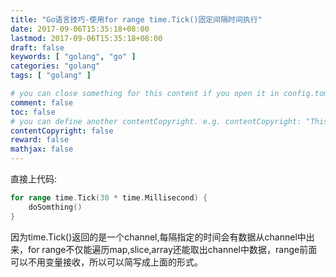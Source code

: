```yaml
---
title: "Go语言技巧-使用for range time.Tick()固定间隔时间执行"
date: 2017-09-06T15:35:18+08:00
lastmod: 2017-09-06T15:35:18+08:00
draft: false
keywords: [ "golang", "go" ]
categories: "golang"
tags: [ "golang" ]

# you can close something for this content if you open it in config.toml.
comment: false
toc: false
# you can define another contentCopyright. e.g. contentCopyright: "This is an another copyright."
contentCopyright: false
reward: false
mathjax: false
---
```


直接上代码:
``` go
for range time.Tick(30 * time.Millisecond) {
	doSomthing()
}
```

因为time.Tick()返回的是一个channel,每隔指定的时间会有数据从channel中出来，for range不仅能遍历map,slice,array还能取出channel中数据，range前面可以不用变量接收，所以可以简写成上面的形式。

